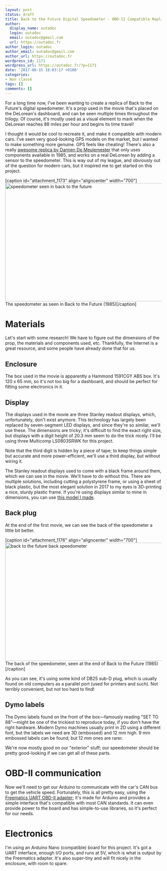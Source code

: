 ```yaml
---
layout: post
status: draft
title: Back to the Future Digital Speedometer - OBD-II Compatible Replica
author:
  display_name: outadoc
  login: outadoc
  email: outadoc@gmail.com
  url: https://outadoc.fr
author_login: outadoc
author_email: outadoc@gmail.com
author_url: https://outadoc.fr
wordpress_id: 1171
wordpress_url: https://outadoc.fr/?p=1171
date: '2017-08-15 18:03:17 +0100'
categories:
- Non classé
tags: []
comments: []
---
```

<p>For a long time now, I've been wanting to create a replica of Back to the Future's digital speedometer. It's a prop used in the movie that's placed on the DeLorean's dashboard, and can be seen multiple times throughout the trilogy. Of course, it's mostly used as a visual element to mark when the DeLorean reaches 88 miles per hour and begins its time travel!</p>
<p>I thought it would be cool to recreate it, and make it compatible with modern cars. I've seen very good-looking GPS models on the market, but I wanted to make something more genuine. GPS feels like cheating! There's also a really <a href="http://www.stainlesswings.fr/forum/viewtopic.php?f=9&t=2667">awesome replica by Damien De Meulemester</a> that only uses components available in 1985, and works on a real DeLorean by adding a sensor to the speedometer. This is way out of my league, and obviously out of the question for modern cars, but it inspired me to get started on this project.</p>
<p>[caption id="attachment_1173" align="aligncenter" width="700"]<a href="https://outadoc.fr/wp-content/uploads/2017/08/vlcsnap-2017-08-13-22h22m02s383.png" rel="attachment wp-att-1173"><img src="https://outadoc.fr/wp-content/uploads/2017/08/vlcsnap-2017-08-13-22h22m02s383-768x416.png" alt="speedometer seen in back to the future" width="700" height="379" class="size-medium_large wp-image-1173" /></a> The speedometer as seen in Back to the Future (1985)[/caption]</p>
<h1>Materials</h1>
<p>Let's start with some research! We have to figure out the dimensions of the prop, the materials and components used, etc. Thankfully, the Internet is a great resource, and some people have already done that for us.</p>
<h2>Enclosure</h2>
<p>The box used in the movie is apparently a Hammond 1591CGY ABS box. It's 120 x 65 mm, so it's not too big for a dashboard, and should be perfect for fitting some electronics in it.</p>
<h2>Display</h2>
<p>The displays used in the movie are three Stanley readout displays, which, unfortunately, don't exist anymore. This technology has largely been replaced by seven-segment LED displays, and since they're so similar, we'll use these. The dimensions are tricky; it's difficult to find the exact right size, but displays with a digit height of 20.3 mm seem to do the trick nicely. I'll be using three Multicomp LS0803SRWK for this project.</p>
<p>Note that the third digit is hidden by a piece of tape; to keep things simple but accurate and more power-efficient, we'll use a third display, but without wiring it.</p>
<p>The Stanley readout displays used to come with a black frame around them, which we can see in the movie. We'll have to do without this. There are multiple solutions, including cutting a polystyrene frame, or using a sheet of black plastic, but the most elegant solution in 2017 to my eyes is 3D-printing a nice, sturdy plastic frame. If you're using displays similar to mine in dimensions, you can use <a href="https://www.sculpteo.com/fr/print/bttf-speedo-digit-frame-2/mtiWCcD5">this model I made</a>.</p>
<h2>Back plug</h2>
<p>At the end of the first movie, we can see the back of the speedometer a little bit better.</p>
<p>[caption id="attachment_1176" align="aligncenter" width="700"]<a href="https://outadoc.fr/wp-content/uploads/2017/08/vlcsnap-2017-08-13-22h39m47s330.png" rel="attachment wp-att-1176"><img src="https://outadoc.fr/wp-content/uploads/2017/08/vlcsnap-2017-08-13-22h39m47s330-768x416.png" alt="back to the future back speedometer" width="700" height="379" class="size-medium_large wp-image-1176" /></a> The back of the speedometer, seen at the end of Back to the Future (1985)[/caption]</p>
<p>As you can see, it's using some kind of DB25 sub-D plug, which is usually found on old computers as a parallel port (used for printers and such). Not terribly convenient, but not too hard to find!</p>
<h2>Dymo labels</h2>
<p>The Dymo labels found on the front of the box—famously reading "SET TO 88"—might be one of the trickiest to reproduce today, if you don't have the right hardware. Modern Dymo machines usually print in 2D using a different font, but the labels we need are 3D (embossed) and 12 mm high. 9 mm embossed labels can be found, but 12 mm ones are rarer.</p>
<p>We're now mostly good on our "exterior" stuff; our speedometer should be pretty good-looking if we can get all of these parts.</p>
<h1>OBD-II communication</h1>
<p>Now we'll need to get our Arduino to communicate with the car's CAN bus to get the vehicle speed. Fortunately, this is all pretty easy, using the <a href="https://freematics.com/pages/products/freematics-obd-ii-uart-adapter-mk2/">Freematics UART OBD-II adapter</a>; it's made for Arduino and provides a simple interface that's compatible with most CAN standards. It can even provide power to the board and has simple-to-use libraries, so it's perfect for our needs.</p>
<h1>Electronics</h1>
<p>I'm using an Arduino Nano (compatible) board for this project. It's got a UART interface, enough I/O ports, and runs at 5V, which is what is output by the Freematics adapter. It's also super-tiny and will fit nicely in the enclosure, with room to spare.</p>
